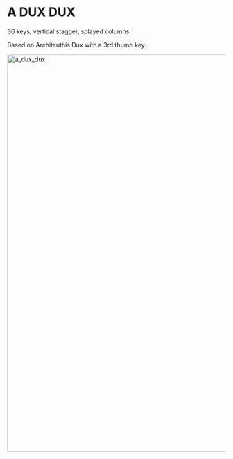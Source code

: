 # A DUX DUX

36 keys, vertical stagger, splayed columns.

Based on Architeuthis Dux with a 3rd thumb key.

<img width="914" alt="a_dux_dux" src="https://user-images.githubusercontent.com/9113313/141007299-1368f00f-9575-4627-a45a-c586dd59126c.png">
